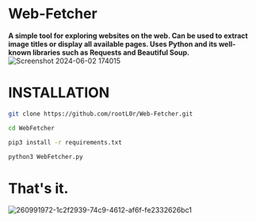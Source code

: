 # Web-Fetcher
**A simple tool for exploring websites on the web. Can be used to extract image titles or display all available pages. Uses Python and its well-known libraries such as Requests and Beautiful Soup.**
<br>![Screenshot 2024-06-02 174015](https://github.com/rootL0r/Web-Fetcher/assets/157466888/d25130a3-f179-411f-90a4-305c9d7f26ea)





# INSTALLATION
```bash
git clone https://github.com/rootL0r/Web-Fetcher.git

cd WebFetcher

pip3 install -r requirements.txt

python3 WebFetcher.py
```

# That's it.<br>
![260991972-1c2f2939-74c9-4612-af6f-fe2332626bc1](https://github.com/rootL0r/Web-Fetcher/assets/157466888/69d74de6-0a37-413e-ac78-c6ddc0859b18)

